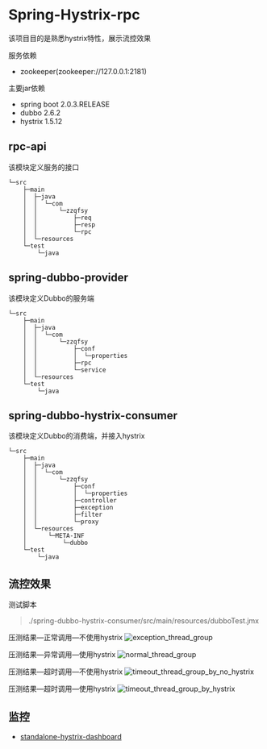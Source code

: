 # Spring-Hystrix-rpc
该项目目的是熟悉hystrix特性，展示流控效果

服务依赖
* zookeeper(zookeeper://127.0.0.1:2181)

主要jar依赖
* spring boot 2.0.3.RELEASE
* dubbo 2.6.2
* hystrix 1.5.12

## rpc-api
该模块定义服务的接口
```
└─src
    ├─main
    │  ├─java
    │  │  └─com
    │  │      └─zzqfsy
    │  │          ├─req
    │  │          ├─resp
    │  │          └─rpc
    │  └─resources
    └─test
        └─java
```

## spring-dubbo-provider
该模块定义Dubbo的服务端
```
└─src
    ├─main
    │  ├─java
    │  │  └─com
    │  │      └─zzqfsy
    │  │          ├─conf
    │  │          │  └─properties
    │  │          ├─rpc
    │  │          └─service
    │  └─resources
    └─test
        └─java
```

## spring-dubbo-hystrix-consumer
该模块定义Dubbo的消费端，并接入hystrix
```
└─src
    ├─main
    │  ├─java
    │  │  └─com
    │  │      └─zzqfsy
    │  │          ├─conf
    │  │          │  └─properties
    │  │          ├─controller
    │  │          ├─exception
    │  │          ├─filter
    │  │          └─proxy
    │  └─resources
    │      └─META-INF
    │          └─dubbo
    └─test
        └─java
```

## 流控效果
测试脚本
> ./spring-dubbo-hystrix-consumer/src/main/resources/dubboTest.jmx

压测结果—正常调用—不使用hystrix
![exception_thread_group](https://zzqfsy.github.io/image/hystrix/exception_thread_group.png)

压测结果—异常调用—使用hystrix
![normal_thread_group](https://zzqfsy.github.io/image/hystrix/normal_thread_group.png)

压测结果—超时调用—不使用hystrix
![timeout_thread_group_by_no_hystrix](https://zzqfsy.github.io/image/hystrix/timeout_thread_group_by_no_hystrix.png)

压测结果—超时调用—使用hystrix
![timeout_thread_group_by_hystrix](https://zzqfsy.github.io/image/hystrix/timeout_thread_group_by_hystrix.png)


## 监控
* [standalone-hystrix-dashboard](https://github.com/kennedyoliveira/standalone-hystrix-dashboard)